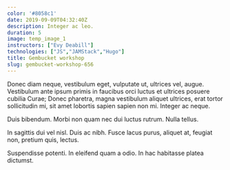 ```yaml
---
color: '#8058c1'
date: 2019-09-09T04:32:40Z
description: Integer ac leo.
duration: 5
image: temp_image_1
instructors: ["Evy Deabill"]
technologies: ["JS","JAMStack","Hugo"]
title: Gembucket workshop
slug: gembucket-workshop-656
---
```

Donec diam neque, vestibulum eget, vulputate ut, ultrices vel, augue. Vestibulum ante ipsum primis in faucibus orci luctus et ultrices posuere cubilia Curae; Donec pharetra, magna vestibulum aliquet ultrices, erat tortor sollicitudin mi, sit amet lobortis sapien sapien non mi. Integer ac neque.

Duis bibendum. Morbi non quam nec dui luctus rutrum. Nulla tellus.

In sagittis dui vel nisl. Duis ac nibh. Fusce lacus purus, aliquet at, feugiat non, pretium quis, lectus.

Suspendisse potenti. In eleifend quam a odio. In hac habitasse platea dictumst.
